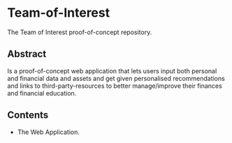 # Team-of-Interest
The Team of Interest proof-of-concept repository. <br>

## Abstract
Is a proof-of-concept web application that lets users input both personal and financial data and assets and get given personalised recommendations and links to third-party-resources to better manage/improve their finances and financial education.

## Contents
- The Web Application.
